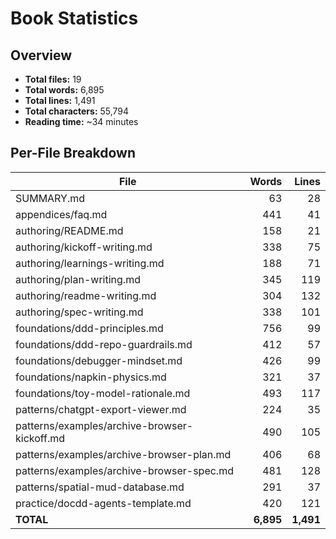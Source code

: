 # Book Statistics

## Overview

- **Total files:** 19
- **Total words:** 6,895
- **Total lines:** 1,491
- **Total characters:** 55,794
- **Reading time:** ~34 minutes

## Per-File Breakdown

| File | Words | Lines |
|------|------:|------:|
| SUMMARY.md | 63 | 28 |
| appendices/faq.md | 441 | 41 |
| authoring/README.md | 158 | 21 |
| authoring/kickoff-writing.md | 338 | 75 |
| authoring/learnings-writing.md | 188 | 71 |
| authoring/plan-writing.md | 345 | 119 |
| authoring/readme-writing.md | 304 | 132 |
| authoring/spec-writing.md | 338 | 101 |
| foundations/ddd-principles.md | 756 | 99 |
| foundations/ddd-repo-guardrails.md | 412 | 57 |
| foundations/debugger-mindset.md | 426 | 99 |
| foundations/napkin-physics.md | 321 | 37 |
| foundations/toy-model-rationale.md | 493 | 117 |
| patterns/chatgpt-export-viewer.md | 224 | 35 |
| patterns/examples/archive-browser-kickoff.md | 490 | 105 |
| patterns/examples/archive-browser-plan.md | 406 | 68 |
| patterns/examples/archive-browser-spec.md | 481 | 128 |
| patterns/spatial-mud-database.md | 291 | 37 |
| practice/docdd-agents-template.md | 420 | 121 |
| **TOTAL** | **6,895** | **1,491** |
